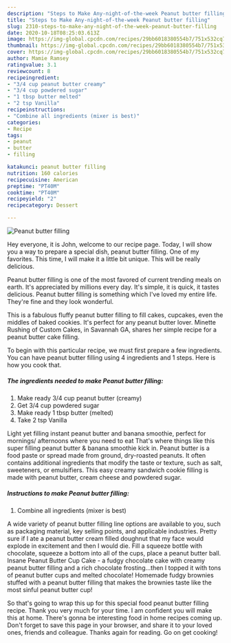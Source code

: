 ```yaml
---
description: "Steps to Make Any-night-of-the-week Peanut butter filling"
title: "Steps to Make Any-night-of-the-week Peanut butter filling"
slug: 2310-steps-to-make-any-night-of-the-week-peanut-butter-filling
date: 2020-10-18T08:25:03.613Z
image: https://img-global.cpcdn.com/recipes/29bb6018380554b7/751x532cq70/peanut-butter-filling-recipe-main-photo.jpg
thumbnail: https://img-global.cpcdn.com/recipes/29bb6018380554b7/751x532cq70/peanut-butter-filling-recipe-main-photo.jpg
cover: https://img-global.cpcdn.com/recipes/29bb6018380554b7/751x532cq70/peanut-butter-filling-recipe-main-photo.jpg
author: Mamie Ramsey
ratingvalue: 3.1
reviewcount: 8
recipeingredient:
- "3/4 cup peanut butter creamy"
- "3/4 cup powdered sugar"
- "1 tbsp butter melted"
- "2 tsp Vanilla"
recipeinstructions:
- "Combine all ingredients (mixer is best)"
categories:
- Recipe
tags:
- peanut
- butter
- filling

katakunci: peanut butter filling 
nutrition: 160 calories
recipecuisine: American
preptime: "PT40M"
cooktime: "PT40M"
recipeyield: "2"
recipecategory: Dessert

---
```



![Peanut butter filling](https://img-global.cpcdn.com/recipes/29bb6018380554b7/751x532cq70/peanut-butter-filling-recipe-main-photo.jpg)

Hey everyone, it is John, welcome to our recipe page. Today, I will show you a way to prepare a special dish, peanut butter filling. One of my favorites. This time, I will make it a little bit unique. This will be really delicious.

Peanut butter filling is one of the most favored of current trending meals on earth. It's appreciated by millions every day. It's simple, it is quick, it tastes delicious. Peanut butter filling is something which I've loved my entire life. They're fine and they look wonderful.

This is a fabulous fluffy peanut butter filling to fill cakes, cupcakes, even the middles of baked cookies. It&#39;s perfect for any peanut butter lover. Minette Rushing of Custom Cakes, in Savannah GA, shares her simple recipe for a peanut butter cake filling.


To begin with this particular recipe, we must first prepare a few ingredients. You can have peanut butter filling using 4 ingredients and 1 steps. Here is how you cook that.

<!--inarticleads1-->

##### The ingredients needed to make Peanut butter filling:

1. Make ready 3/4 cup peanut butter (creamy)
1. Get 3/4 cup powdered sugar
1. Make ready 1 tbsp butter (melted)
1. Take 2 tsp Vanilla


Light yet filling instant peanut butter and banana smoothie, perfect for mornings/ afternoons where you need to eat That&#39;s where things like this super filling peanut butter &amp; banana smoothie kick in. Peanut butter is a food paste or spread made from ground, dry-roasted peanuts. It often contains additional ingredients that modify the taste or texture, such as salt, sweeteners, or emulsifiers. This easy creamy sandwich cookie filling is made with peanut butter, cream cheese and powdered sugar. 

<!--inarticleads2-->

##### Instructions to make Peanut butter filling:

1. Combine all ingredients (mixer is best)


A wide variety of peanut butter filling line options are available to you, such as packaging material, key selling points, and applicable industries. Pretty sure if I ate a peanut butter cream filled doughnut that my face would explode in excitement and then I would die. Fill a squeeze bottle with chocolate, squeeze a bottom into all of the cups, place a peanut butter ball. Insane Peanut Butter Cup Cake - a fudgy chocolate cake with creamy peanut butter filling and a rich chocolate frosting…then I topped it with tons of peanut butter cups and melted chocolate! Homemade fudgy brownies stuffed with a peanut butter filling that makes the brownies taste like the most sinful peanut butter cup! 

So that's going to wrap this up for this special food peanut butter filling recipe. Thank you very much for your time. I am confident you will make this at home. There's gonna be interesting food in home recipes coming up. Don't forget to save this page in your browser, and share it to your loved ones, friends and colleague. Thanks again for reading. Go on get cooking!
